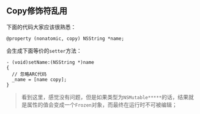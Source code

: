 ## Copy修饰符乱用

下面的代码大家应该很熟悉：

```
@property (nonatomic, copy) NSString *name;
```

会生成下面等价的`setter`方法：

```
- (void)setName:(NSString *)name
{
  // 忽略ARC代码
  _name = [name copy];
}
```

> 看到这里，感觉没有问题，但是如果类型为`NSMutable*****`的话，结果就是属性的值会变成一个`Frozen`对象，而最终在运行时不可被编辑；
